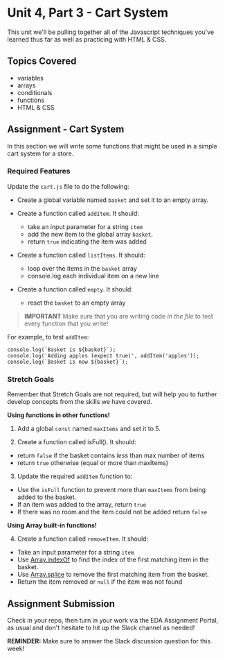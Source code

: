 # Unit 4, Part 3 - Cart System

This unit we'll be pulling together all of the Javascript techniques you've learned thus far as well as practicing with HTML & CSS.

## Topics Covered

- variables
- arrays
- conditionals
- functions
- HTML & CSS

## Assignment - Cart System 

In this section we will write some functions that might be used in a simple cart system for a store. 

### Required Features
Update the `cart.js` file to do the following:

- Create a global variable named `basket` and set it to an empty array.

- Create a function called `addItem`. It should:
  - take an input parameter for a string `item`
  - add the new item to the global array `basket`. 
  - return `true` indicating the item was added

- Create a function called `listItems`. It should:
  - loop over the items in the `basket` array
  - console.log each individual item on a new line

- Create a function called `empty`. It should:
  - reset the `basket` to an empty array

> __IMPORTANT__
> Make sure that you are writing code *in the file* to test every function that you write!

For example, to test `addItem`:
```
console.log(`Basket is ${basket}`);
console.log('Adding apples (expect true)', addItem('apples'));
console.log(`Basket is now ${basket}`);
```

### Stretch Goals 
Remember that Stretch Goals are not required, but will help you to further develop concepts from the skills we have covered.

__Using functions in other functions!__

1. Add a global `const` named `maxItems` and set it to 5.

2. Create a function called isFull(). It should:
  - return `false` if the basket contains *less* than max number of items
  - return `true` otherwise (equal or more than maxItems)

3. Update the required `addItem` function to:
  - Use the `isFull` function to prevent more than `maxItems` from being added to the basket. 
  - If an item was added to the array, return `true`
  - If there was no room and the item could not be added return `false`

__Using Array built-in functions!__

4. Create a function called `removeItem`. It should:
  - Take an input parameter for a string `item`
  - Use [Array.indexOf](https://developer.mozilla.org/en-US/docs/Web/JavaScript/Reference/Global_Objects/Array/indexOf) to find the index of the first matching item in the basket.
  - Use [Array.splice](https://developer.mozilla.org/en-US/docs/Web/JavaScript/Reference/Global_Objects/Array/splice) to remove the first matching item from the basket.
  - Return the item removed or `null` if the item was not found

## Assignment Submission
Check in your repo, then turn in your work via the EDA Assignment Portal, as usual and don't hesitate to hit up the Slack channel as needed!

**REMINDER:** Make sure to answer the Slack discussion question for this week!
